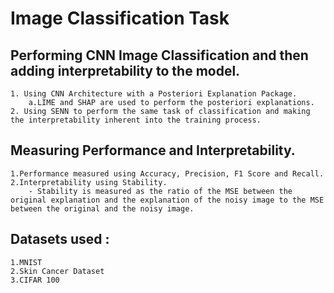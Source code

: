# Image Classification Task

## Performing CNN Image Classification and then adding interpretability to the model.

	1. Using CNN Architecture with a Posteriori Explanation Package.
		a.LIME and SHAP are used to perform the posteriori explanations.
	2. Using SENN to perform the same task of classification and making the interpretability inherent into the training process.
	
## Measuring Performance and Interpretability.

	1.Performance measured using Accuracy, Precision, F1 Score and Recall.
	2.Interpretability using Stability.
		- Stability is measured as the ratio of the MSE between the original explanation and the explanation of the noisy image to the MSE between the original and the noisy image.

## Datasets used : 

	1.MNIST
	2.Skin Cancer Dataset
	3.CIFAR 100
